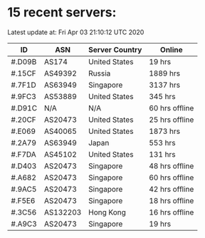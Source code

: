 # 15 recent servers:

Latest update at: Fri Apr 03 21:10:12 UTC 2020

| ID | ASN | Server Country | Online |
| -- | --- | -------------- | ------ |
| #.D09B | AS174 | United States | 19 hrs |
| #.15CF | AS49392 | Russia | 1889 hrs |
| #.7F1D | AS63949 | Singapore | 3137 hrs |
| #.9FC3 | AS53889 | United States | 345 hrs |
| #.D91C | N/A | N/A | 60 hrs offline |
| #.20CF | AS20473 | United States | 25 hrs offline |
| #.E069 | AS40065 | United States | 1873 hrs |
| #.2A79 | AS63949 | Japan | 553 hrs |
| #.F7DA | AS45102 | United States | 131 hrs |
| #.D403 | AS20473 | Singapore | 48 hrs offline |
| #.A682 | AS20473 | Singapore | 60 hrs offline |
| #.9AC5 | AS20473 | Singapore | 42 hrs offline |
| #.F5E6 | AS20473 | Singapore | 18 hrs offline |
| #.3C56 | AS132203 | Hong Kong | 16 hrs offline |
| #.A9C3 | AS20473 | Singapore | 19 hrs |

